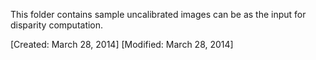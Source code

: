 This folder contains sample uncalibrated images can be as the input for disparity computation. 


[Created: March 28, 2014]
[Modified: March 28, 2014]
